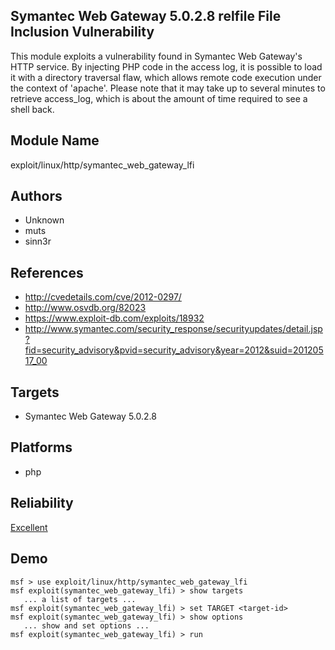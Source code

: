 ## Symantec Web Gateway 5.0.2.8 relfile File Inclusion Vulnerability

This module exploits a vulnerability found in Symantec Web 
Gateway's HTTP service. By injecting PHP code in the access 
log, it is possible to load it with a directory traversal 
flaw, which allows remote code execution under the context 
of 'apache'. Please note that it may take up to several 
minutes to retrieve access_log, which is about the amount of 
time required to see a shell back.


## Module Name
exploit/linux/http/symantec_web_gateway_lfi

## Authors
* Unknown
* muts
* sinn3r


## References
* http://cvedetails.com/cve/2012-0297/
* http://www.osvdb.org/82023
* https://www.exploit-db.com/exploits/18932
* http://www.symantec.com/security_response/securityupdates/detail.jsp?fid=security_advisory&pvid=security_advisory&year=2012&suid=20120517_00



## Targets
* Symantec Web Gateway 5.0.2.8


## Platforms
* php

## Reliability
[Excellent](https://github.com/rapid7/metasploit-framework/wiki/Exploit-Ranking)

## Demo

```
msf > use exploit/linux/http/symantec_web_gateway_lfi
msf exploit(symantec_web_gateway_lfi) > show targets
   ... a list of targets ...
msf exploit(symantec_web_gateway_lfi) > set TARGET <target-id>
msf exploit(symantec_web_gateway_lfi) > show options
   ... show and set options ...
msf exploit(symantec_web_gateway_lfi) > run
```
    
    